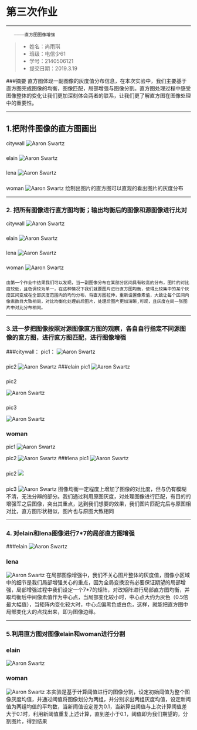 ﻿# 第三次作业

------

       ————直方图图像增强

> * 姓名：尚雨琪
> * 班级：电信少61
> * 学号：2140506121
> * 提交日期：2019.3.19

###摘要
        直方图体现一副图像的灰度值分布信息，在本次实验中，我们主要基于直方图完成图像的均衡，图像匹配，局部增强与图像分割。直方图处理过程中感受图像整体的变化让我们更加深刻体会两者的联系，让我们更了解直方图在图像处理中的重要性。



------

## 1.把附件图像的直方图画出


citywall
![Aaron Swartz](https://raw.githubusercontent.com/shangyuqi/pic34/master/pic1.png)
### 
elain
![Aaron Swartz](https://raw.githubusercontent.com/shangyuqi/pic34/master/pic2.png)
### 
lena
![Aaron Swartz](https://raw.githubusercontent.com/shangyuqi/pic34/master/pic3.png)
### 
woman
![Aaron Swartz](https://raw.githubusercontent.com/shangyuqi/pic34/master/pic4.png)
绘制出图片的直方图可以直观的看出图片的灰度分布

------
### 2. 把所有图像进行直方图均衡；输出均衡后的图像和源图像进行比对
citywall
![Aaron Swartz](https://raw.githubusercontent.com/shangyuqi/pic34/master/%E5%9B%BE%E7%89%875.png)
### 
elain
![Aaron Swartz](https://raw.githubusercontent.com/shangyuqi/pic34/master/%E5%9B%BE%E7%89%877.png)
### 
lena
![Aaron Swartz](https://raw.githubusercontent.com/shangyuqi/pic34/master/%E5%9B%BE%E7%89%878.png)
### 
woman
![Aaron Swartz](https://raw.githubusercontent.com/shangyuqi/pic34/master/%E5%9B%BE%E7%89%876.png)
### 
    由第一个作业中结果我们可以发现，当一副图像分布在某部分区间具有较高的分布，图片的对比度较低，且色调较为单一，在这种情况下我们就要图片进行直方图均衡，使得比较集中的某个灰度区间变成在全部灰度范围内的均匀分布，将直方图拉伸，重新设置像素值，大致让每个区间内像素数目大致相同，对比均衡化处理前后图片，处理后图片更加清晰,可观，且灰度在同一张图片中对比分布相同。

------
### 3.进一步把图像按照对源图像直方图的观察，各自自行指定不同源图像的直方图，进行直方图匹配，进行图像增强
###citywall：
pic1：
![Aaron Swartz](https://raw.githubusercontent.com/shangyuqi/pic34/master/%E5%9B%BE%E7%89%879.png)
### 
pic2
![Aaron Swartz](https://raw.githubusercontent.com/shangyuqi/pic34/master/%E5%9B%BE%E7%89%8710.png)
###elain
pic1
![Aaron Swartz](https://raw.githubusercontent.com/shangyuqi/pic34/master/%E5%9B%BE%E7%89%8713.png)
### 
pic2

![Aaron Swartz](https://raw.githubusercontent.com/shangyuqi/pic34/master/%E5%9B%BE%E7%89%8714.png)
### 
pic3

![Aaron Swartz](https://raw.githubusercontent.com/shangyuqi/pic34/master/%E5%9B%BE%E7%89%8715.png)
### woman
pic1
![Aaron Swartz](https://raw.githubusercontent.com/shangyuqi/pic34/master/%E5%9B%BE%E7%89%8711.png)


pic2
![Aaron Swartz](https://raw.githubusercontent.com/shangyuqi/pic34/master/%E5%9B%BE%E7%89%8712.png)
###lena
pic1
![Aaron Swartz](https://raw.githubusercontent.com/shangyuqi/pic34/master/%E5%9B%BE%E7%89%8718.png)
### 
pic2
![][1]
### 
pic3
![Aaron Swartz](https://raw.githubusercontent.com/shangyuqi/pic34/master/%E5%9B%BE%E7%89%8716.png)
        图像均衡一定程度上增加了图像的对比度，但与仍有模糊不清，无法分辨的部分。我们通过利用原图灰度，对处理图像进行匹配，有目的的增强军之后图像，突出其重点，达到我们想要的效果，我们图片匹配完后与原图相对比，直方图形状相似，图片也与原图大致相同

------
### 4. 对elain和lena图像进行7*7的局部直方图增强

###elain
![Aaron Swartz](https://raw.githubusercontent.com/shangyuqi/pic34/master/%E5%9B%BE%E7%89%8719.png)
### lena
![Aaron Swartz](https://raw.githubusercontent.com/shangyuqi/pic34/master/%E5%9B%BE%E7%89%8720.png)
        在局部图像增强中，我们不关心图片整体的灰度值，图像小区域中的细节是我们局部增强关心的重点，因为全局变换没有必要保证期望的局部增强，局部增强过程中我们设定一个7*7的矩阵，对改矩阵进行局部直方图均衡，并取均衡后中间像素值作为中心点，当局部变化较小时，中心点大约为灰色（0.5倍最大幅值），当矩阵内变化较大时，中心点偏黑色或白色，这样，就能把直方图中局部变化大的点找出来，即为图像边缘。
        
------
### 5.利用直方图对图像elain和woman进行分割
### elain
![Aaron Swartz](https://raw.githubusercontent.com/shangyuqi/pic34/master/%E5%9B%BE%E7%89%8721.png)
### woman
![Aaron Swartz](https://raw.githubusercontent.com/shangyuqi/pic34/master/%E5%9B%BE%E7%89%8722.png)
本实验是基于计算阈值进行的图像分割，设定初始阈值为整个图像灰度均值，并通过阈值将图像划分为两组，并分别求出两组灰度均值，设定新阈值为两组均值的平均数，当新阈值设定差为0.1，当新算出阈值与上次计算阈值差大于0.1时，利用新阈值重复上述计算，直到差小于0.1，阈值即为我们期望的，分割图片，得到结果

[1]:https://raw.githubusercontent.com/shangyuqi/pic34/master/%E5%9B%BE%E7%89%8717.png
